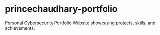 # princechaudhary-portfolio
Personal Cybersecurity Portfolio Website showcasing projects, skills, and achievements.
